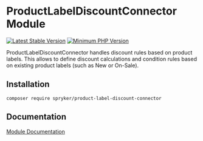 # ProductLabelDiscountConnector Module
[![Latest Stable Version](https://poser.pugx.org/spryker/product-label-discount-connector/v/stable.svg)](https://packagist.org/packages/spryker/product-label-discount-connector)
[![Minimum PHP Version](https://img.shields.io/badge/php-%3E%3D%207.3-8892BF.svg)](https://php.net/)

ProductLabelDiscountConnector handles discount rules based on product labels. This allows to define discount calculations and condition rules based on existing product labels (such as New or On-Sale).

## Installation

```
composer require spryker/product-label-discount-connector
```

## Documentation

[Module Documentation](https://academy.spryker.com/developing_with_spryker/module_guide/products/product_label/product_label.html)
